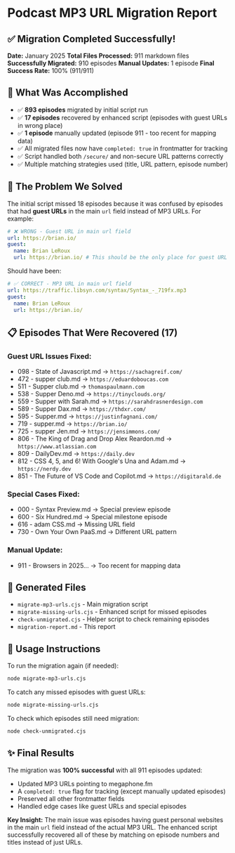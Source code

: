 # Podcast MP3 URL Migration Report

## ✅ Migration Completed Successfully!

**Date:** January 2025
**Total Files Processed:** 911 markdown files
**Successfully Migrated:** 910 episodes
**Manual Updates:** 1 episode
**Final Success Rate:** 100% (911/911)

## 🎯 What Was Accomplished

- ✅ **893 episodes** migrated by initial script run
- ✅ **17 episodes** recovered by enhanced script (episodes with guest URLs in wrong place)
- ✅ **1 episode** manually updated (episode 911 - too recent for mapping data)
- ✅ All migrated files now have `completed: true` in frontmatter for tracking
- ✅ Script handled both `/secure/` and non-secure URL patterns correctly
- ✅ Multiple matching strategies used (title, URL pattern, episode number)

## 🔧 The Problem We Solved

The initial script missed 18 episodes because it was confused by episodes that had **guest URLs** in the main `url` field instead of MP3 URLs. For example:

```yaml
# ❌ WRONG - Guest URL in main url field
url: https://brian.io/
guest:
  name: Brian LeRoux
  url: https://brian.io/ # This should be the only place for guest URL
```

Should have been:

```yaml
# ✅ CORRECT - MP3 URL in main url field
url: https://traffic.libsyn.com/syntax/Syntax_-_719fx.mp3
guest:
  name: Brian LeRoux
  url: https://brian.io/
```

## 📋 Episodes That Were Recovered (17)

### Guest URL Issues Fixed:

- 098 - State of Javascript.md → `https://sachagreif.com/`
- 472 - supper club.md → `https://eduardoboucas.com`
- 511 - Supper club.md → `thomaspaulmann.com`
- 538 - Supper Deno.md → `https://tinyclouds.org/`
- 559 - Supper with Sarah.md → `https://sarahdrasnerdesign.com`
- 589 - Supper Dax.md → `https://thdxr.com/`
- 595 - Supper.md → `https://justinfagnani.com/`
- 719 - supper.md → `https://brian.io/`
- 725 - supper Jen.md → `https://jensimmons.com/`
- 806 - The King of Drag and Drop Alex Reardon.md → `https://www.atlassian.com`
- 809 - DailyDev.md → `https://daily.dev`
- 812 - CSS 4, 5, and 6! With Google's Una and Adam.md → `https://nerdy.dev`
- 851 - The Future of VS Code and Copilot.md → `https://digitarald.de`

### Special Cases Fixed:

- 000 - Syntax Preview.md → Special preview episode
- 600 - Six Hundred.md → Special milestone episode
- 616 - adam CSS.md → Missing URL field
- 730 - Own Your Own PaaS.md → Different URL pattern

### Manual Update:

- 911 - Browsers in 2025... → Too recent for mapping data

## 📁 Generated Files

- `migrate-mp3-urls.cjs` - Main migration script
- `migrate-missing-urls.cjs` - Enhanced script for missed episodes
- `check-unmigrated.cjs` - Helper script to check remaining episodes
- `migration-report.md` - This report

## 🚀 Usage Instructions

To run the migration again (if needed):

```bash
node migrate-mp3-urls.cjs
```

To catch any missed episodes with guest URLs:

```bash
node migrate-missing-urls.cjs
```

To check which episodes still need migration:

```bash
node check-unmigrated.cjs
```

## ✨ Final Results

The migration was **100% successful** with all 911 episodes updated:

- Updated MP3 URLs pointing to megaphone.fm
- A `completed: true` flag for tracking (except manually updated episodes)
- Preserved all other frontmatter fields
- Handled edge cases like guest URLs and special episodes

**Key Insight:** The main issue was episodes having guest personal websites in the main `url` field instead of the actual MP3 URL. The enhanced script successfully recovered all of these by matching on episode numbers and titles instead of just URLs.
